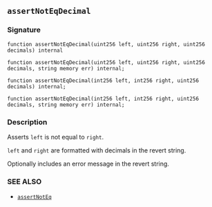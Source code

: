 ## `assertNotEqDecimal`

### Signature

```solidity
function assertNotEqDecimal(uint256 left, uint256 right, uint256 decimals) internal
```

```solidity
function assertNotEqDecimal(uint256 left, uint256 right, uint256 decimals, string memory err) internal;
```

```solidity
function assertNotEqDecimal(int256 left, int256 right, uint256 decimals) internal;
```

```solidity
function assertNotEqDecimal(int256 left, int256 right, uint256 decimals, string memory err) internal;
```

### Description

Asserts `left` is not equal to `right`.

`left` and `right` are formatted with decimals in the revert string.

Optionally includes an error message in the revert string.

### SEE ALSO

- [`assertNotEq`](./assertNotEq.md)